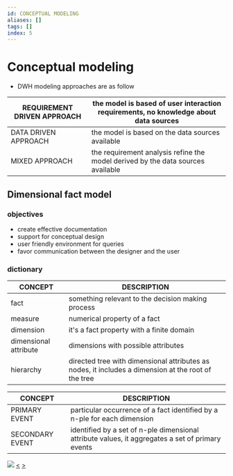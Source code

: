 ```yaml
---
id: CONCEPTUAL MODELING
aliases: []
tags: []
index: 5
---
```


# Conceptual modeling

- DWH modeling approaches are as follow

| REQUIREMENT DRIVEN APPROACH | the model is based of user interaction requirements, no knowledge about data sources |
|-----------------------------|--------------------------------------------------------------------------------------|
| DATA DRIVEN APPROACH        | the model is based on the data sources available                                     |
| MIXED APPROACH              | the requirement analysis refine the model derived by the data sources available      |

## Dimensional fact model

### objectives

- create effective documentation
- support for conceptual design
- user friendly environment for queries
- favor communication between the designer and the user

### dictionary

| CONCEPT               | DESCRIPTION                                                                                          |
|-----------------------|------------------------------------------------------------------------------------------------------|
| fact                  | something relevant to the decision making process                                                    |
| measure               | numerical property of a fact                                                                         |
| dimension             | it's a fact property with a finite domain                                                            |
| dimensional attribute | dimensions with possible attributes                                                                  |
| hierarchy             | directed tree with dimensional attributes as nodes, it includes a dimension at the root of the tree  |

| CONCEPT         | DESCRIPTION                                                                                      |
|-----------------|--------------------------------------------------------------------------------------------------|
| PRIMARY EVENT   | particular occurrence of a fact identified by a n-ple for each dimension                         |
| SECONDARY EVENT | identified by a set of n-ple dimensional attribute values, it aggregates a set of primary events |


![](assets/datamining/Pasted_image_20231010165953.png)
[<](pages/computer_vision/object_detection/instance_level_object_detection.md) [>](pages/computer_vision/object_detection/shape_based_matching.md)
